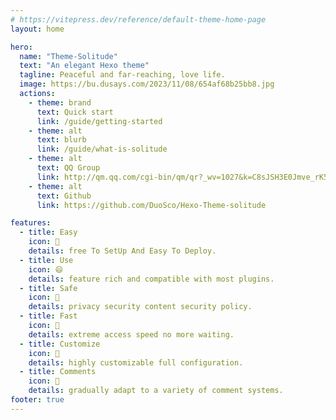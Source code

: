 ```yaml
---
# https://vitepress.dev/reference/default-theme-home-page
layout: home

hero:
  name: "Theme-Solitude"
  text: "An elegant Hexo theme"
  tagline: Peaceful and far-reaching, love life.
  image: https://bu.dusays.com/2023/11/08/654af68b25bb8.jpg
  actions:
    - theme: brand
      text: Quick start
      link: /guide/getting-started
    - theme: alt
      text: blurb
      link: /guide/what-is-solitude
    - theme: alt
      text: QQ Group
      link: http://qm.qq.com/cgi-bin/qm/qr?_wv=1027&k=C8sJSH3E0Jmve_rK5lJ8U-_SLnVWNmgi&authKey=xo6hDn%2Flw5i4QcJiILAzOTi3WB19l5lxAGaVul5HCJwGgVa%2Fhd2YTCz1BZ2Pug%2BW&noverify=0&group_code=773016811
    - theme: alt
      text: Github
      link: https://github.com/DuoSco/Hexo-Theme-solitude

features:
  - title: Easy
    icon: 🚀
    details: free To SetUp And Easy To Deploy.
  - title: Use
    icon: 😄
    details: feature rich and compatible with most plugins.
  - title: Safe
    icon: 🔐
    details: privacy security content security policy.
  - title: Fast
    icon: 🚄
    details: extreme access speed no more waiting.
  - title: Customize
    icon: 🌈
    details: highly customizable full configuration.
  - title: Comments
    icon: 💬
    details: gradually adapt to a variety of comment systems.
footer: true
---
```


